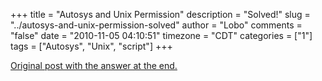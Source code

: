 +++
title = "Autosys and Unix Permission"
description = "Solved!"
slug = "../autosys-and-unix-permission-solved"
author = "Lobo"
comments = "false"
date = "2010-11-05 04:10:51"
timezone = "CDT"
categories = ["1"]
tags = ["Autosys", "Unix", "script"]
+++


[Original post with the answer at the end.](/blog/autosys-and-unix-permission/)
